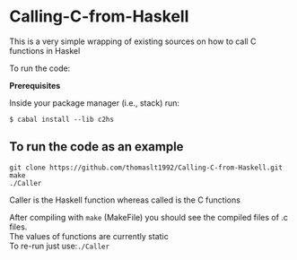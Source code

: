 # Calling-C-from-Haskell
This is a very simple wrapping of existing sources on how to call C functions in Haskel

To run the code:

<b>Prerequisites</b>

Inside your package manager (i.e., stack) run:

```
$ cabal install --lib c2hs
```

## To run the code as an example
``` 
git clone https://github.com/thomaslt1992/Calling-C-from-Haskell.git
make 
./Caller
```

<p> Caller is the Haskell function whereas called is the C functions </p>

After compiling with ```make``` (MakeFile) you should see the compiled files of .c files. <br />
The values of functions are currently static <br />
To re-run just use:```./Caller```

